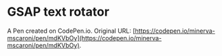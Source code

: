 # GSAP text rotator

A Pen created on CodePen.io. Original URL: [https://codepen.io/minerva-mscaroni/pen/mdKVbOy](https://codepen.io/minerva-mscaroni/pen/mdKVbOy).

